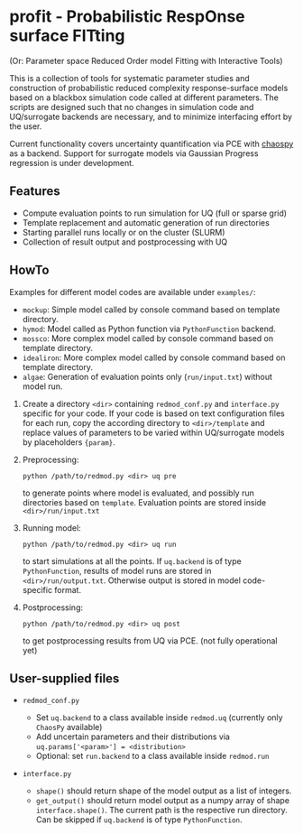 # profit - Probabilistic RespOnse surface FITting

(Or: Parameter space Reduced Order model Fitting with Interactive Tools)

This is a collection of tools for systematic parameter studies and
construction of probabilistic reduced complexity response-surface models
based on a blackbox simulation code called at different parameters.
The scripts are designed such that no changes in simulation code and
UQ/surrogate backends are necessary, and to minimize interfacing effort by the user.

Current functionality covers uncertainty quantification via PCE with 
[chaospy](https://github.com/jonathf/chaospy) as a backend. Support for surrogate models via Gaussian 
Progress regression is under development.

## Features

* Compute evaluation points to run simulation for UQ (full or sparse grid)
* Template replacement and automatic generation of run directories
* Starting parallel runs locally or on the cluster (SLURM)
* Collection of result output and postprocessing with UQ

## HowTo

Examples for different model codes are available under `examples/`:
* `mockup`: Simple model called by console command based on template directory.
* `hymod`: Model called as Python function via `PythonFunction` backend.
* `mossco`: More complex model called by console command based on template directory.
* `idealiron`: More complex model called by console command based on template directory.
* `algae`: Generation of evaluation points only (`run/input.txt`) without model run.

1. Create a directory `<dir>` containing `redmod_conf.py` and `interface.py` specific for your code.
   If your code is based on text configuration files for each run, copy the according directory to `<dir>/template`
   and replace values of parameters to be varied within UQ/surrogate models by placeholders `{param}`.
   
2. Preprocessing:  
   ```
   python /path/to/redmod.py <dir> uq pre
   ```
   to generate points where model is evaluated, and possibly run directories based on `template`.
   Evaluation points are stored inside `<dir>/run/input.txt`
  
3. Running model: 
   ```
   python /path/to/redmod.py <dir> uq run
   ```
   to start simulations at all the points. If `uq.backend` is of type `PythonFunction`, results
   of model runs are stored in `<dir>/run/output.txt`. Otherwise output is stored in model code-specific format.
  
4. Postprocessing: 
   ```
   python /path/to/redmod.py <dir> uq post
   ```
   to get postprocessing results from UQ via PCE.
   (not fully operational yet)
  
## User-supplied files

* `redmod_conf.py`
  * Set `uq.backend` to a class available inside `redmod.uq` (currently only `ChaosPy` available)
  * Add uncertain parameters and their distributions via `uq.params['<param>'] = <distribution>`
  * Optional: set `run.backend` to a class available inside `redmod.run`
  
* `interface.py`
  * `shape()` should return shape of the model output as a list of integers.
  * `get_output()` should return model output as a numpy array of shape `interface.shape()`.
    The current path is the respective run directory. Can be skipped if `uq.backend` is of type `PythonFunction`.
